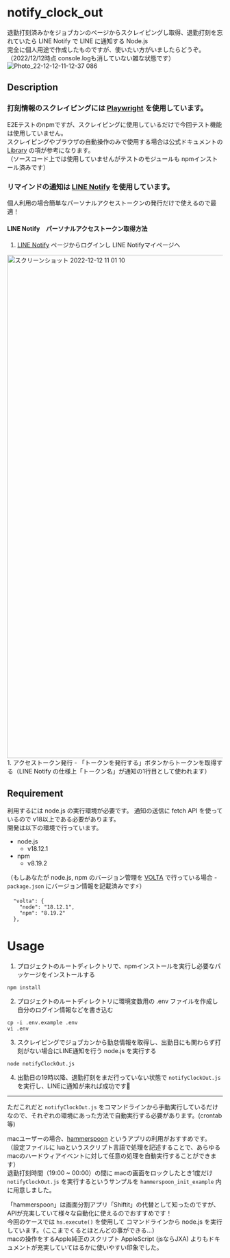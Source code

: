 # notify_clock_out
退勤打刻済みかをジョブカンのページからスクレイピングし取得、退勤打刻を忘れていたら LINE Notify で LINE に通知する Node.js  
完全に個人用途で作成したものですが、使いたい方がいましたらどうぞ。  
（2022/12/12時点 console.logも消していない雑な状態です）  
![Photo_22-12-12-11-12-37 086](https://user-images.githubusercontent.com/73775819/206948612-bf4f9797-884a-4723-9377-e6b8b0e10350.png)

## Description
### 打刻情報のスクレイピングには [Playwright](https://github.com/microsoft/playwright) を使用しています。
E2Eテストのnpmですが、スクレイピングに使用しているだけで今回テスト機能は使用していません。  
スクレイピングやプラウザの自動操作のみで使用する場合は公式ドキュメントの [Library](https://playwright.dev/docs/library) の項が参考になります。  
（ソースコード上では使用していませんがテストのモジュールも npmインストール済みです）

### リマインドの通知は [LINE Notify](https://notify-bot.line.me/ja/) を使用しています。
個人利用の場合簡単なパーソナルアクセストークンの発行だけで使えるので最適！

#### LINE Notify　パーソナルアクセストークン取得方法
1. [LINE Notify](https://notify-bot.line.me/ja/) ページからログインし LINE Notifyマイページへ
<img width="1175" alt="スクリーンショット 2022-12-12 11 01 10" src="https://user-images.githubusercontent.com/73775819/206945563-c8d5279c-aef1-4869-8ecd-9e55e973de11.png">
1. アクセストークン発行
  - 「トークンを発行する」ボタンからトークンを取得する（LINE Notify の仕様上「トークン名」が通知の1行目として使われます）

## Requirement
利用するには node.js の実行環境が必要です。
通知の送信に fetch API を使っているので v18以上である必要があります。  
開発は以下の環境で行っています。

- node.js
  - v18.12.1
- npm
  - v8.19.2

（もしあなたが node.js, npm のバージョン管理を [VOLTA](https://volta.sh/) で行っている場合 - `package.json` にバージョン情報を記載済みです⚡️）

```
  "volta": {
    "node": "18.12.1",
    "npm": "8.19.2"
  },
```


# Usage
1. プロジェクトのルートディレクトリで、npmインストールを実行し必要なパッケージをインストールする
```
npm install
```
2. プロジェクトのルートディレクトリに環境変数用の .env ファイルを作成し自分のログイン情報などを書き込む
```
cp -i .env.example .env
vi .env
```
3. スクレイピングでジョブカンから勤怠情報を取得し、出勤日にも関わらず打刻がない場合にLINE通知を行う node.js を実行する
```
node notifyClockOut.js
```

4. 出勤日の19時以降、退勤打刻をまだ行っていない状態で `notifyClockOut.js` を実行し、LINEに通知が来れば成功です🎉

---

ただこれだと `notifyClockOut.js` をコマンドラインから手動実行しているだけなので、それぞれの環境にあった方法で自動実行する必要があります。(crontab等)  

macユーザーの場合、[hammerspoon](https://www.hammerspoon.org/) というアプリの利用がおすすめです。  
（設定ファイルに luaというスクリプト言語で処理を記述することで、あらゆるmacのハードウィアイベントに対して任意の処理を自動実行することができます）  
退勤打刻時間（19:00 ~ 00:00）の間に macの画面をロックしたとき1度だけ `notifyClockOut.js` を実行するというサンプルを `hammerspoon_init_example` 内に用意しました。  

「hammerspoon」は画面分割アプリ「Shiftit」の代替として知ったのですが、APIが充実していて様々な自動化に使えるのでおすすめです！  
今回のケースでは `hs.execute()` を使用して コマンドラインから node.js を実行しています。（ここまでくるとほとんどの事ができる…）  
macの操作をするApple純正のスクリプト AppleScript (jsならJXA) よりもドキュメントが充実していてはるかに使いやすい印象でした。  

